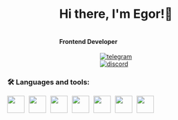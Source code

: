 
  <div id="header" style="display: grid; justify-content: center;">
    <h1>Hi there, I'm Egor!👋</h1>
    <h4>Frontend Developer</h4>
  </div>

  <div id="social" style="display: grid; justify-content: center;">
    <a href="https://t.me/egriv">
      <img src="https://img.shields.io/badge/telegram-blue?logo=telegram&logoColor=white&style=for-the-badge"
        alt="telegram">
    </a>
    <a href="https://discordapp.com/users/1086168108575760445/">
      <img src="https://img.shields.io/badge/discord-blue?logo=discord&logoColor=white&style=for-the-badge"
        alt="discord">
    </a>
  </div>

  <h3>🛠 Languages and tools:</h3>
  <div id="icons" style="display: flex; gap: 10px;">
    <img src="https://cdn.jsdelivr.net/gh/devicons/devicon@latest/icons/javascript/javascript-original.svg" width="40"
      height="40" />
    <img src="https://cdn.jsdelivr.net/gh/devicons/devicon@latest/icons/html5/html5-original.svg" width="40"
      height="40" />
    <img src="https://cdn.jsdelivr.net/gh/devicons/devicon@latest/icons/css3/css3-original.svg" width="40"
      height="40" />
    <img src="https://cdn.jsdelivr.net/gh/devicons/devicon@latest/icons/sass/sass-original.svg" width="40"
      height="40" />
    <img src="https://cdn.jsdelivr.net/gh/devicons/devicon@latest/icons/git/git-original-wordmark.svg" width="40"
      height="40" />
    <img src="https://cdn.jsdelivr.net/gh/devicons/devicon@latest/icons/gulp/gulp-plain.svg" width="40" height="40" />
    <img src="https://cdn.jsdelivr.net/gh/devicons/devicon@latest/icons/vitejs/vitejs-original.svg" width="40"
      height="40" />
  </div>
